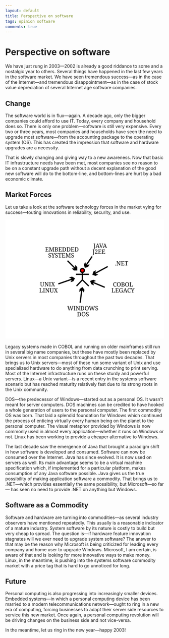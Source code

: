 ```yaml
---
layout: default
title: Perspective on software
tags: opinion software
comments: true
---
```

# Perspective on software

We have just rung in 2003&mdash;2002 is already a good riddance to some and a nostalgic year to others. Several things have happened in the last few years in the software market. We have seen tremendous success&mdash;as in the case of the Internet&mdash;and tremendous disappointment&mdash;as in the case of stock value depreciation of several Internet age software companies.

## Change

The software world is in flux&mdash;again. A decade ago, only the bigger companies could afford to use IT. Today, every company and household does so. There is only one problem&mdash;software is still very expensive. Every two or three years, most companies and households have seen the need to upgrade most software&mdash;from the accounting package to the operating system (OS). This has created the impression that software and hardware upgrades are a necessity.

That is slowly changing and giving way to a new awareness. Now that basic IT infrastructure needs have been met, most companies see no reason to be on a constant upgrade path without a decent explanation of the good new software will do to the bottom-line, and bottom-lines are hurt by a bad economic climate.

## Market Forces

Let us take a look at the software technology forces in the market vying for success&mdash;touting innovations in reliability, security, and use.

![software technology forces in the market vying for success](/assets/img/software-forces-2003.svg)

Legacy systems made in COBOL and running on older mainframes still run in several big name companies, but these have mostly been replaced by Unix servers in most companies throughout the past two decades. That brings us to Unix servers&mdash;most of these run some variant of Unix and use specialized hardware to do anything from data crunching to print serving. Most of the Internet infrastructure runs on these sturdy and powerful servers. Linux&mdash;a Unix variant&mdash;is a recent entry in the systems software scenario but has reached maturity relatively fast due to its strong roots in the Unix community.

DOS&mdash;the predecessor of Windows&mdash;started out as a personal OS. It wasn't meant for server computers. DOS machines can be credited to have hooked a whole generation of users to the personal computer. The first commodity OS was born. That laid a splendid foundation for Windows which continued the process of enticing virtually every human being on the planet to the personal computer. The visual metaphor provided by Windows is now commonly used in almost every application&mdash;whether it runs on Windows or not. Linux has been working to provide a cheaper alternative to Windows.

The last decade saw the emergence of Java that brought a paradigm shift in how software is developed and consumed. Software can now be consumed over the Internet. Java has since evolved. It is now used on servers as well. Its main advantage seems to be a virtual machine specification which, if implemented for a particular platform, makes consumption of any Java software possible. Java gives us the true possibility of making application software a commodity. That brings us to .NET&mdash;which provides essentially the same possibility, but Microsoft&mdash;so far&mdash; has seen no need to provide .NET on anything but Windows.

## Software as a Commodity

Software and hardware are turning into commodities&mdash;as several industry observers have mentioned repeatedly. This usually is a reasonable indicator of a mature industry. System software by its nature is costly to build but very cheap to spread. The question is&mdash;if hardware feature innovation stagnates will we ever need to upgrade system software? The answer to that may be the reason why Microsoft is being criticized for leading every company and home user to upgrade Windows. Microsoft, I am certain, is aware of that and is looking for more innovative ways to make money. Linux, in the meantime, is pushing into the systems software commodity market with a price tag that is hard to go unnoticed for long.

## Future

Personal computing is also progressing into increasingly smaller devices. Embedded systems&mdash;in which a personal computing device has been married to a modern telecommunications network&mdash;ought to ring in a new era of computing, forcing businesses to adapt their server side resources to service this new market. Once again, a personal computing revolution will be driving changes on the business side and not vice-versa.

In the meantime, let us ring in the new year&mdash;happy 2003!
